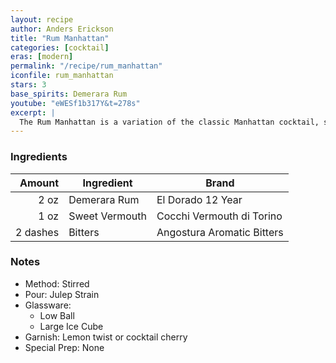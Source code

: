 ```yaml
---
layout: recipe
author: Anders Erickson
title: "Rum Manhattan"
categories: [cocktail]
eras: [modern]
permalink: "/recipe/rum_manhattan"
iconfile: rum_manhattan
stars: 3
base_spirits: Demerara Rum
youtube: "eWESf1b317Y&t=278s"
excerpt: |
  The Rum Manhattan is a variation of the classic Manhattan cocktail, swapping out the traditional whiskey base for a flavorful rum.
---
```


### Ingredients

|   Amount | Ingredient     | Brand                      |
| -------: | -------------- | -------------------------- |
|     2 oz | Demerara Rum   | El Dorado 12 Year          |
|     1 oz | Sweet Vermouth | Cocchi Vermouth di Torino  |
| 2 dashes | Bitters        | Angostura Aromatic Bitters |

### Notes

- Method: Stirred
- Pour: Julep Strain
- Glassware:
  - Low Ball
  - Large Ice Cube
- Garnish: Lemon twist or cocktail cherry
- Special Prep: None
